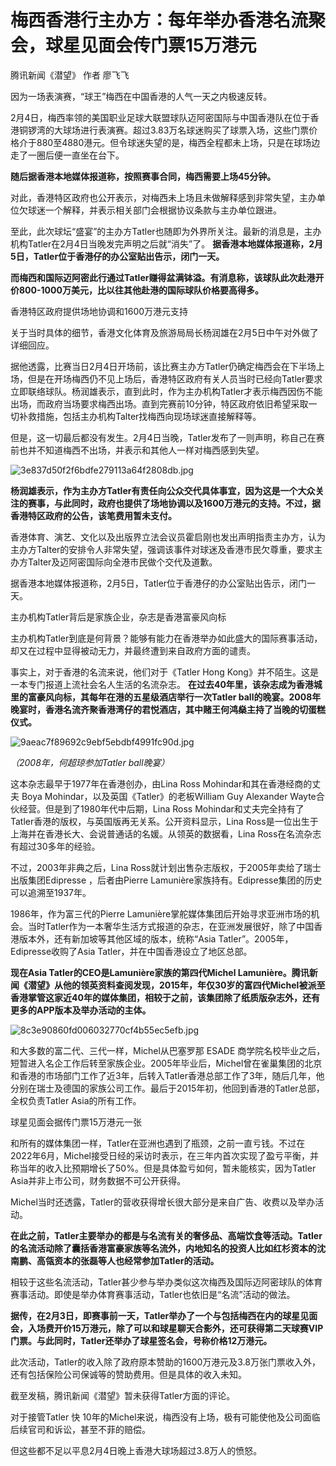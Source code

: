 # 梅西香港行主办方：每年举办香港名流聚会，球星见面会传门票15万港元

腾讯新闻《潜望》 作者 廖飞飞

因为一场表演赛，“球王”梅西在中国香港的人气一天之内极速反转。

2月4日，梅西率领的美国职业足球大联盟球队迈阿密国际与中国香港队在位于香港铜锣湾的大球场进行表演赛。超过3.83万名球迷购买了球票入场，这些门票价格介于880至4880港元。但令球迷失望的是，梅西全程都未上场，只是在球场边走了一圈后便一直坐在台下。

**随后据香港本地媒体报道称，按照赛事合同，梅西需要上场45分钟。**

对此，香港特区政府也公开表示，对梅西未上场且未做解释感到非常失望，主办单位欠球迷一个解释，并表示相关部门会根据协议条款与主办单位跟进。

至此，此次球坛“盛宴”的主办方Tatler也随即为外界所关注。最新的消息是，主办机构Tatler在2月4日当晚发完声明之后就“消失”了。
**据香港本地媒体报道称，2月5日，Tatler位于香港仔的办公室贴出告示，闭门一天。**

**而梅西和国际迈阿密此行通过Tatler赚得盆满钵溢。有消息称，该球队此次赴港开价800-1000万美元，比以往其他赴港的国际球队价格要高得多。**

香港特区政府提供场地协调和1600万港元支持

关于当时具体的细节，香港文化体育及旅游局局长杨润雄在2月5日中午对外做了详细回应。

据他透露，比赛当日2月4日开场前，该比赛主办方Tatler仍确定梅西会在下半场上场，但是在开场梅西仍不见上场后，香港特区政府有关人员当时已经向Tatler要求立即联络球队。杨润雄表示，直到此时，作为主办机构Tatler才表示梅西因伤不能出场，而政府当场要求梅西出场。直到完赛前10分钟，特区政府依旧希望采取一切补救措施，包括主办机构Talter找梅西向现场球迷直接解释等。

但是，这一切最后都没有发生。2月4日当晚，Tatler发布了一则声明，称自己在赛前也并不知道梅西不出场，并表示和其他人一样对梅西感到失望。

![3e837d50f2f6bdfe279113a64f2808db.jpg](https://raw.githubusercontent.com/qqhsx/qqnews_image/main/2024/02/05/梅西香港行主办方：每年举办香港名流聚会，球星见面会传门票15万港元/3e837d50f2f6bdfe279113a64f2808db.jpg)

**杨润雄表示，作为主办方Tatler有责任向公众交代具体事宜，因为这是一个大众关注的赛事，与此同时，政府也提供了场地协调以及1600万港元的支持。不过，据香港特区政府的公告，该笔费用暂未支付。**

香港体育、演艺、文化以及出版界立法会议员霍启刚也发出声明指责主办方，认为主办方Talter的安排令人非常失望，强调该事件对球迷及香港市民欠尊重，要求主办方Talter及迈阿密国际向全港市民做个交代及道歉。

据香港本地媒体报道称，2月5日，Tatler位于香港仔的办公室贴出告示，闭门一天。

主办机构Tatler背后是家族企业，杂志是香港富豪风向标

主办机构Tatler到底是何背景？能够有能力在香港举办如此盛大的国际赛事活动，却又在过程中显得被动无力，并最终遭到来自政府方面的谴责。

事实上，对于香港的名流来说，他们对于《Tatler Hong Kong》并不陌生。这是一本专门报道上流社会名人生活的名流杂志。
**在过去40年里，该杂志成为香港城里的富豪风向标，其每年在港的五星级酒店举行一次Tatler
ball的晚宴。2008年晚宴时，香港名流齐聚香港湾仔的君悦酒店，其中赌王何鸿燊主持了当晚的切蛋糕仪式。**

![9aeac7f89692c9ebf5ebdbf4991fc90d.jpg](https://raw.githubusercontent.com/qqhsx/qqnews_image/main/2024/02/05/梅西香港行主办方：每年举办香港名流聚会，球星见面会传门票15万港元/9aeac7f89692c9ebf5ebdbf4991fc90d.jpg)

_（2008年，何超琼参加Tatler ball晚宴）_

这本杂志最早于1977年在香港创办，由Lina Ross Mohindar和其在香港经商的丈夫 Boya
Mohindar，以及英国《Tatler》的老板William Guy Alexander Wayte合伙经营。但是到了1980年代中后期，Lina
Ross Mohindar和丈夫完全持有了Tatler香港的版权，与英国版再无关系。公开资料显示，Lina
Ross是一位出生于上海并在香港长大、会说普通话的名媛。从领英的数据看，Lina Ross在名流杂志有超过30多年的经验。

不过，2003年非典之后，Lina Ross就计划出售杂志版权，于2005年卖给了瑞士出版集团Edipresse ，后者由Pierre
Lamunière家族持有。Edipresse集团的历史可以追溯至1937年。

1986年，作为富三代的Pierre
Lamunière掌舵媒体集团后开始寻求亚洲市场的机会。当时Tatler作为一本奢华生活方式报道的杂志，在亚洲发展很好，除了中国香港版本外，还有新加坡等其他区域的版本，统称“Asia
Tatler”。2005年，Edipresse收购了Asia Tatler，并在中国香港设立了地区总部。

**现在Asia Tatler的CEO是Lamunière家族的第四代Michel
Lamunière。腾讯新闻《潜望》从他的领英资料查阅发现，2015年，年仅30岁的富四代Michel被派至香港掌管这家近40年的媒体集团，相较于之前，该集团除了纸质版杂志外，还有更多的APP版本及举办活动的主体。**

![8c3e90860fd006032770cf4b55ec5efb.jpg](https://raw.githubusercontent.com/qqhsx/qqnews_image/main/2024/02/05/梅西香港行主办方：每年举办香港名流聚会，球星见面会传门票15万港元/8c3e90860fd006032770cf4b55ec5efb.jpg)

和大多数的富二代、三代一样，Michel从巴塞罗那 ESADE
商学院名校毕业之后，短暂进入名企工作后转至家族企业。2005年毕业后，Michel曾在雀巢集团的北京和香港的市场部门工作了近3年，后转入Tatler香港总部工作了3年，随后几年，他分别在瑞士及德国的家族公司工作。最后于2015年初，他回到香港的Tatler总部，全权负责Tatler
Asia的所有工作。

球星见面会据传门票15万港元一张

和所有的媒体集团一样，Tatler在亚洲也遇到了瓶颈，之前一直亏钱。不过在2022年6月，Michel接受日经的采访时表示，在三年内首次实现了盈亏平衡，并称当年的收入比预期增长了50%。但是具体盈亏如何，暂未能核实，因为Tatler
Asia并非上市公司，财务数据不可公开获得。

Michel当时还透露，Tatler的营收获得增长很大部分是来自广告、收费以及举办活动。

**在此之前，Tatler主要举办的都是与名流有关的奢侈品、高端饮食等活动。Tatler的名流活动除了囊括香港富豪家族等名流外，内地知名的投资人比如红杉资本的沈南鹏、高瓴资本的张磊等人也经常参加Tatler的活动。**

相较于这些名流活动，Tatler甚少参与举办类似这次梅西及国际迈阿密球队的体育赛事活动。即使是举办体育赛事活动，Tatler也依旧是“名流”活动的做法。

**据传，在2月3日，即赛事前一天，Tatler举办了一个与包括梅西在内的球星见面会，入场费开价15万港元，除了可以和球星聊天合影外，还可获得第二天球赛VIP门票。与此同时，Tatler还举办了球星签名会，号称价格12万港元。**

此次活动，Tatler的收入除了政府原本赞助的1600万港元及3.8万张门票收入外，还有包括保险公司保诚等的赞助费用。但是具体的收入未知。

截至发稿，腾讯新闻《潜望》暂未获得Tatler方面的评论。

对于接管Tatler 快 10年的Michel来说，梅西没有上场，极有可能使他及公司面临后续官司和诉讼，甚至不菲的赔偿。

但这些都不足以平息2月4日晚上香港大球场超过3.8万人的愤怒。

